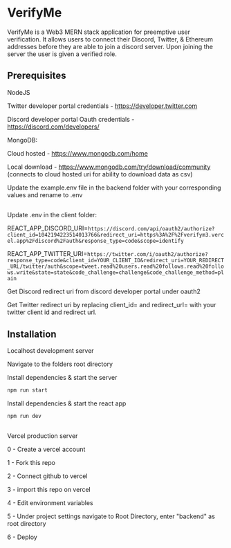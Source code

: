 # VerifyMe

VerifyMe is a Web3 MERN stack application for preemptive user verification. It allows users to connect their Discord, Twitter, & Ethereum addresses before they are able to join a discord server. Upon joining the server the user is given a verified role. 

## Prerequisites

NodeJS

Twitter developer portal credentials - https://developer.twitter.com

Discord developer portal Oauth credentials - https://discord.com/developers/

MongoDB:

Cloud hosted - https://www.mongodb.com/home

Local download - https://www.mongodb.com/try/download/community (connects to cloud hosted uri for ability to download data as csv)

Update the example.env file in the backend folder with your corresponding values and rename to .env 

##

Update .env in the client folder:

REACT_APP_DISCORD_URI=```https://discord.com/api/oauth2/authorize?client_id=1042194223514013766&redirect_uri=https%3A%2F%2Fverifym3.vercel.app%2Fdiscord%2Fauth&response_type=code&scope=identify```

REACT_APP_TWITTER_URI=```https://twitter.com/i/oauth2/authorize?response_type=code&client_id=YOUR_CLIENT_ID&redirect_uri=YOUR_REDIRECT_URL/twitter/auth&scope=tweet.read%20users.read%20follows.read%20follows.write&state=state&code_challenge=challenge&code_challenge_method=plain```

Get Discord redirect uri from discord developer portal under oauth2

Get Twitter redirect uri by replacing client_id= and redirect_url= with your twitter client id and redirect url.


## Installation

Localhost development server

Navigate to the folders root directory

Install dependencies & start the server
```bash
npm run start
```

Install dependencies & start the react app
```bash
npm run dev
```
## 

Vercel production server

0 - Create a vercel account

1 - Fork this repo  

2 - Connect github to vercel

3 - import this repo on vercel

4 - Edit environment variables

5 - Under project settings navigate to Root Directory, enter "backend" as root directory 

6 - Deploy

